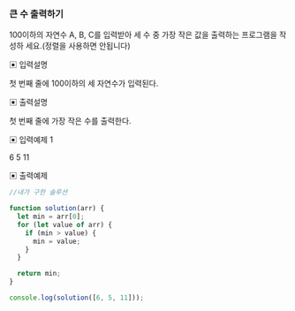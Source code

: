 ### 큰 수 출력하기

100이하의 자연수 A, B, C를 입력받아 세 수 중 가장 작은 값을 출력하는 프로그램을 작성하
세요.(정렬을 사용하면 안됩니다)

▣ 입력설명

첫 번째 줄에 100이하의 세 자연수가 입력된다.

▣ 출력설명

첫 번째 줄에 가장 작은 수를 출력한다.

▣ 입력예제 1

6 5 11

▣ 출력예제

```javascript
//내가 구한 솔루션

function solution(arr) {
  let min = arr[0];
  for (let value of arr) {
    if (min > value) {
      min = value;
    }
  }

  return min;
}

console.log(solution([6, 5, 11]));
```
